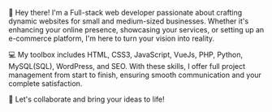👋 Hey there! I'm a Full-stack web developer passionate about crafting dynamic websites for small and medium-sized businesses. Whether it's enhancing your online presence, showcasing your services, or setting up an e-commerce platform, I'm here to turn your vision into reality.

💻 My toolbox includes HTML, CSS3, JavaScript, VueJs, PHP, Python, MySQL(SQL), WordPress, and SEO. With these skills, I offer full project management from start to finish, ensuring smooth communication and your complete satisfaction.

🚀 Let's collaborate and bring your ideas to life!
<!---
Cyberfalcon6/Cyberfalcon6 is a ✨ special ✨ repository because its `README.md` (this file) appears on your GitHub profile.
You can click the Preview link to take a look at your changes.
--->
